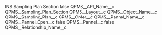 <?xml version="1.0" encoding="UTF-8"?>
<CustomMetadata xmlns="http://soap.sforce.com/2006/04/metadata" xmlns:xsi="http://www.w3.org/2001/XMLSchema-instance" xmlns:xsd="http://www.w3.org/2001/XMLSchema">
    <label>INS Sampling Plan Section</label>
    <protected>false</protected>
    <values>
        <field>QPMS__API_Name__c</field>
        <value xsi:type="xsd:string">QPMS__Sampling_Plan_Section</value>
    </values>
    <values>
        <field>QPMS__Layout__c</field>
        <value xsi:nil="true"/>
    </values>
    <values>
        <field>QPMS__Object_Name__c</field>
        <value xsi:type="xsd:string">QPMS__Sampling_Plan__c</value>
    </values>
    <values>
        <field>QPMS__Order__c</field>
        <value xsi:nil="true"/>
    </values>
    <values>
        <field>QPMS__Pannel_Name__c</field>
        <value xsi:nil="true"/>
    </values>
    <values>
        <field>QPMS__Pannel_Open__c</field>
        <value xsi:type="xsd:boolean">false</value>
    </values>
    <values>
        <field>QPMS__Pannel__c</field>
        <value xsi:type="xsd:boolean">false</value>
    </values>
    <values>
        <field>QPMS__Relationship_Name__c</field>
        <value xsi:nil="true"/>
    </values>
</CustomMetadata>
